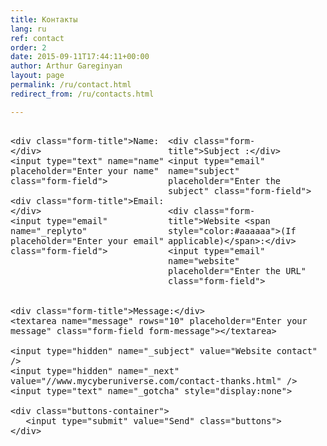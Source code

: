 ```yaml
---
title: Контакты
lang: ru
ref: contact
order: 2
date: 2015-09-11T17:44:11+00:00
author: Arthur Gareginyan
layout: page
permalink: /ru/contact.html
redirect_from: /ru/contacts.html

---
```


<form id="contact-form" action="http://formspree.io/arthurgareginyan@gmail.com" method="POST">

<div class="field-left">

    <div class="form-title">Name:</div>
    <input type="text" name="name" placeholder="Enter your name" class="form-field">

    <div class="form-title">Email:</div>
    <input type="email" name="_replyto" placeholder="Enter your email" class="form-field">

</div>
<div class="field-right">

    <div class="form-title">Subject :</div>
    <input type="email" name="subject" placeholder="Enter the subject" class="form-field">

    <div class="form-title">Website <span style="color:#aaaaaa">(If applicable)</span>:</div>
    <input type="email" name="website" placeholder="Enter the URL" class="form-field">

</div>

    <div class="form-title">Message:</div>
    <textarea name="message" rows="10" placeholder="Enter your message" class="form-field form-message"></textarea>

    <input type="hidden" name="_subject" value="Website contact" />
    <input type="hidden" name="_next" value="//www.mycyberuniverse.com/contact-thanks.html" />
    <input type="text" name="_gotcha" style="display:none">

    <div class="buttons-container">
       <input type="submit" value="Send" class="buttons">
    </div>

</form>

<style>
#contact-form {
   font-family: Georgia, Palatino, Palatino Linotype, Times, Times New Roman, serif;
   font-size: 16px;
   width: 100%;
}

.field-left {
   width: 50%;
   display: inline-block;
   float: left;
}

.field-right {
   width: 50%;
   display: inline-block;
}

.form-title {
   margin-bottom:10px;
   color: #fff;
   text-shadow: #fdf2e4 0 1px 0;
}

.form-field {
   border: 1px solid #a39584;
   background: #f3f3f3;
   -webkit-border-radius: 4px;
   -moz-border-radius: 4px;
   border-radius: 4px;
   color: #C4C4C4;
   -webkit-box-shadow: rgba(255,255,255,0.4) 0 1px 0, inset rgba(000,000,000,0.7) 0 0px 0px;
   -moz-box-shadow: rgba(255,255,255,0.4) 0 1px 0, inset rgba(000,000,000,0.7) 0 0px 0px;
   box-shadow: rgba(255,255,255,0.4) 0 1px 0, inset rgba(000,000,000,0.7) 0 0px 0px;
   padding: 8px;
   margin-bottom: 20px;
   width: 90%;
}
.form-field:focus {
   background: #fff;
   color: #725129;
}

.form-message {
   width: 95%;
}

.buttons-container {
   margin: 8px 0;
   //text-align: center;
}

.buttons {
	-moz-box-shadow:inset 0px 1px 0px 0px #ffffff;
	-webkit-box-shadow:inset 0px 1px 0px 0px #ffffff;
	box-shadow:inset 0px 1px 0px 0px #ffffff;
	background:-webkit-gradient(linear, left top, left bottom, color-stop(0.05, #f9f9f9), color-stop(1, #e9e9e9));
	background:-moz-linear-gradient(top, #f9f9f9 5%, #e9e9e9 100%);
	background:-webkit-linear-gradient(top, #f9f9f9 5%, #e9e9e9 100%);
	background:-o-linear-gradient(top, #f9f9f9 5%, #e9e9e9 100%);
	background:-ms-linear-gradient(top, #f9f9f9 5%, #e9e9e9 100%);
	background:linear-gradient(to bottom, #f9f9f9 5%, #e9e9e9 100%);
	filter:progid:DXImageTransform.Microsoft.gradient(startColorstr='#f9f9f9', endColorstr='#e9e9e9',GradientType=0);
	background-color:#f9f9f9;
	-moz-border-radius:6px;
	-webkit-border-radius:6px;
	border-radius:6px;
	border:1px solid #dcdcdc;
	display:inline-block;
	cursor:pointer;
	color:#666666;
	font-family:Arial;
	font-size:15px;
	font-weight:bold;
	padding:6px 24px;
	text-decoration:none;
	text-shadow:0px 1px 0px #ffffff;
}
.buttons:hover {
	background:-webkit-gradient(linear, left top, left bottom, color-stop(0.05, #e9e9e9), color-stop(1, #f9f9f9));
	background:-moz-linear-gradient(top, #e9e9e9 5%, #f9f9f9 100%);
	background:-webkit-linear-gradient(top, #e9e9e9 5%, #f9f9f9 100%);
	background:-o-linear-gradient(top, #e9e9e9 5%, #f9f9f9 100%);
	background:-ms-linear-gradient(top, #e9e9e9 5%, #f9f9f9 100%);
	background:linear-gradient(to bottom, #e9e9e9 5%, #f9f9f9 100%);
	filter:progid:DXImageTransform.Microsoft.gradient(startColorstr='#e9e9e9', endColorstr='#f9f9f9',GradientType=0);
	background-color:#e9e9e9;
}
.buttons:active {
	position:relative;
	top:1px;
}
</style>
